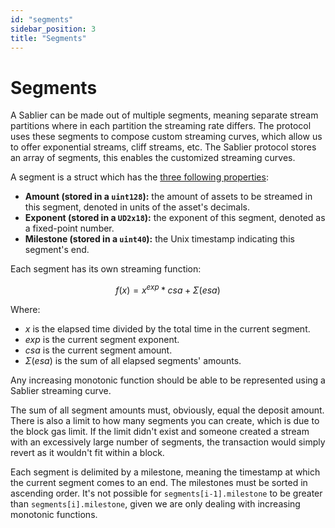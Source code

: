 ```yaml
---
id: "segments"
sidebar_position: 3
title: "Segments"
---
```


# Segments

A Sablier can be made out of multiple segments, meaning separate stream partitions where in each partition the streaming
rate differs. The protocol uses these segments to compose custom streaming curves, which allow us to offer exponential
streams, cliff streams, etc. The Sablier protocol stores an array of segments, this enables the customized streaming
curves.

A segment is a struct which has the
[three following properties](https://github.com/sablierhq/v2-core/blob/83e8641e6a74b302dd2d23d58668f127d9d07269/src/types/DataTypes.sol#L120C17-L122):

- **Amount (stored in a `uint128`):** the amount of assets to be streamed in this segment, denoted in units of the
  asset's decimals.
- **Exponent (stored in a `UD2x18`):** the exponent of this segment, denoted as a fixed-point number.
- **Milestone (stored in a `uint40`):** the Unix timestamp indicating this segment's end.

Each segment has its own streaming function:

$$
f(x) = x^{exp} * csa + \Sigma(esa)
$$

Where:

- $x$ is the elapsed time divided by the total time in the current segment.
- $exp$ is the current segment exponent.
- $csa$ is the current segment amount.
- $\Sigma(esa)$ is the sum of all elapsed segments' amounts.

Any increasing monotonic function should be able to be represented using a Sablier streaming curve.

The sum of all segment amounts must, obviously, equal the deposit amount. There is also a limit to how many segments you
can create, which is due to the block gas limit. If the limit didn't exist and someone created a stream with an
excessively large number of segments, the transaction would simply revert as it wouldn't fit within a block.

Each segment is delimited by a milestone, meaning the timestamp at which the current segment comes to an end. The
milestones must be sorted in ascending order. It's not possible for `segments[i-1].milestone` to be greater than
`segments[i].milestone`, given we are only dealing with increasing monotonic functions.
